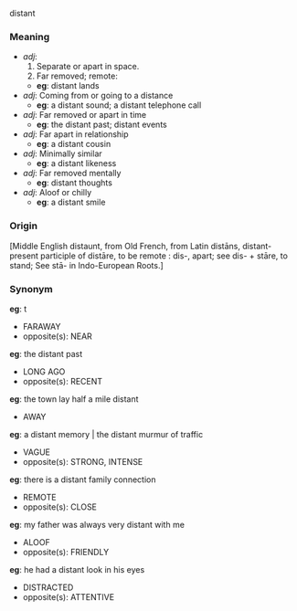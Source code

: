 distant
### Meaning
+ _adj_: 
   1. Separate or apart in space.
   2. Far removed; remote:
	+ __eg__: distant lands
+ _adj_: Coming from or going to a distance
	+ __eg__: a distant sound; a distant telephone call
+ _adj_: Far removed or apart in time
	+ __eg__: the distant past; distant events
+ _adj_: Far apart in relationship
	+ __eg__: a distant cousin
+ _adj_: Minimally similar
	+ __eg__: a distant likeness
+ _adj_: Far removed mentally
	+ __eg__: distant thoughts
+ _adj_: Aloof or chilly
	+ __eg__: a distant smile

### Origin

[Middle English distaunt, from Old French, from Latin distāns, distant- present participle of distāre, to be remote : dis-, apart; see dis- + stāre, to stand; See stā- in Indo-European Roots.]

### Synonym

__eg__: t

+ FARAWAY
+ opposite(s): NEAR

__eg__: the distant past

+ LONG AGO
+ opposite(s): RECENT

__eg__: the town lay half a mile distant

+ AWAY

__eg__: a distant memory | the distant murmur of traffic

+ VAGUE
+ opposite(s): STRONG, INTENSE

__eg__: there is a distant family connection

+ REMOTE
+ opposite(s): CLOSE

__eg__: my father was always very distant with me

+ ALOOF
+ opposite(s): FRIENDLY

__eg__: he had a distant look in his eyes

+ DISTRACTED
+ opposite(s): ATTENTIVE


